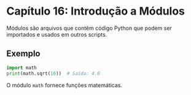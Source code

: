 # Capítulo 16: Introdução a Módulos

Módulos são arquivos que contêm código Python que podem ser importados e usados em outros scripts.

## Exemplo

```python
import math
print(math.sqrt(16))  # Saída: 4.0
```

O módulo `math` fornece funções matemáticas.
